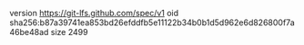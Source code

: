 version https://git-lfs.github.com/spec/v1
oid sha256:b87a39741ea853bd26efddfb5e11122b34b0b1d5d962e6d826800f7a46be48ad
size 2499
